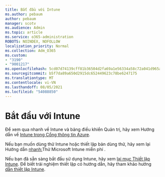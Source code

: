 ```yaml
---
title: Bắt đầu với Intune
ms.author: pebaum
author: pebaum
manager: scotv
ms.audience: Admin
ms.topic: article
ms.service: o365-administration
ROBOTS: NOINDEX, NOFOLLOW
localization_priority: Normal
ms.collection: Adm_O365
ms.custom:
- "3190"
- "9001217"
ms.openlocfilehash: 5cd07d74139cff81b36504d2fa69a1e56334a58c72a041d965a1d80c55ee3d7e
ms.sourcegitcommit: b5f7da89a650d2915dc652449623c78be6247175
ms.translationtype: MT
ms.contentlocale: vi-VN
ms.lasthandoff: 08/05/2021
ms.locfileid: "54088850"
---
```

# <a name="getting-started-with-intune"></a>Bắt đầu với Intune

Để xem qua nhanh về Intune và bảng điều khiển Quản trị, hãy xem Hướng dẫn về [Intune trong Cổng thông tin Azure](https://docs.microsoft.com/mem/intune/fundamentals/tutorial-walkthrough-endpoint-manager).

Nếu bạn muốn dùng thử Intune hoặc thiết lập bản dùng thử, hãy xem lại Hướng dẫn [nhanh:](https://docs.microsoft.com/intune/fundamentals/free-trial-sign-up)Thử Microsoft Intune miễn phí .

Nếu bạn đã sẵn sàng bắt đầu sử dụng Intune, hãy xem [lại mục Thiết lập Intune](https://docs.microsoft.com/mem/intune/fundamentals/setup-steps). Để biết trải nghiệm thiết lập có hướng dẫn, hãy tham khảo hướng [dẫn thiết lập Intune](https://admin.microsoft.com/AdminPortal/Home?ref=/modernonboarding/intunesetupguide).